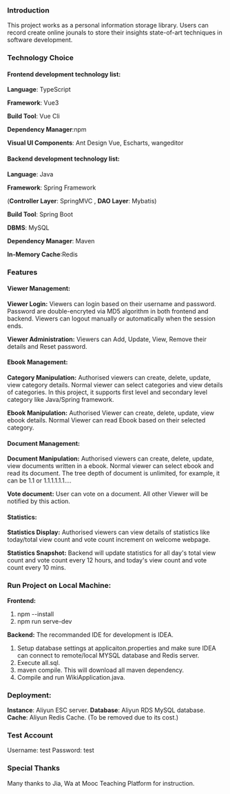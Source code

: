 ### Introduction
This project works as a personal information storage library.
Users can record create online jounals to store their insights state-of-art techniques in software development.

### Technology Choice
#### Frontend development technology list: 

  **Language**: TypeScript
  
  **Framework**: Vue3

  **Build Tool**: Vue Cli 
  
  **Dependency Manager**:npm
  
  **Visual UI Components**: Ant Design Vue, Escharts, wangeditor

  
#### Backend development technology list:

  **Language**: Java
  
  **Framework**: Spring Framework
  
  (**Controller Layer**: SpringMVC , **DAO Layer**: Mybatis)
  
  **Build Tool**: Spring Boot
  
  **DBMS**: MySQL
  
  **Dependency Manager**: Maven
  
  **In-Memory Cache**:Redis


### Features
#### Viewer Management:
  **Viewer Login:** Viewers can login based on their username and password. Password are double-encryted via MD5 algorithm in both frontend and backend. Viewers can logout manually or automatically when the session ends.
  
  **Viewer Administration:** Viewers can Add, Update, View, Remove their details and Reset password.  


#### Ebook Management:
  **Category Manipulation:** Authorised viewers can create, delete, update, view category details. Normal viewer can select categories and view details of categories. In this project, it supports first level and secondary level category like Java/Spring framework.
  
  **Ebook Manipulation:** Authorised Viewer can create, delete, update, view ebook details. Normal Viewer can read Ebook based on their selected category. 
                  
#### Document Management:
  **Document Manipulation:** Authorised viewers can create, delete, update, view documents written in a ebook. Normal viewer can select ebook and read its document. The tree depth of document is unlimited, for example, it can be 1.1 or 1.1.1.1.1.1....
  
  **Vote document:** User can vote on a document. All other Viewer will be notified by this action.

#### Statistics:
  **Statistics Display:** Authorised viewers can view details of statistics like today/total view count and vote count increment on welcome webpage.
  
  **Statistics Snapshot:** Backend will update statistics for all day's total view count and vote count every 12 hours, and today's view count and vote count every 10 mins.


### Run Project on Local Machine:
**Frontend:**
  1. npm --install
  2. npm run serve-dev
     
**Backend:**
The recommanded IDE for development is IDEA.
  1. Setup database settings at applicaiton.properties and make sure IDEA can connect to remote/local MYSQL database and Redis server.
  2. Execute all.sql.
  3. maven compile. This will download all maven dependency.
  4. Compile and run WikiApplication.java.

### Deployment:
  **Instance**: Aliyun ESC server.
  **Database**: Aliyun RDS MySQL database.
  **Cache**: Aliyun Redis Cache. (To be removed due to its cost.)

### Test Account
Username: test
Password: test

### Special Thanks
Many thanks to Jia, Wa at Mooc Teaching Platform for instruction.
